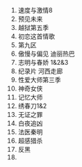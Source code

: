 1. 速度与激情8
2. 预见未来
3. 越狱第五季
4. 初恋这首情歌 
5. 第九区
6. 傲慢与偏见 迪丽热巴
7. 志明与春娇 1&2&3
8. 纪录片 河西走廊
9. 性爱大师第三季
12. 神奇女侠 
13. 记忆大师
14. 绣春刀1&2
15. 无证之罪
16. 白夜追凶
17. 法医秦明
18. 超感猎杀
19. 反黑
20. 